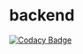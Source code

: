 # backend

[![Codacy Badge](https://api.codacy.com/project/badge/Grade/3026fe1305d7461c8d1d01a445122605)](https://app.codacy.com/gh/DesAppGrupoN/backend?utm_source=github.com&utm_medium=referral&utm_content=DesAppGrupoN/backend&utm_campaign=Badge_Grade_Dashboard)


